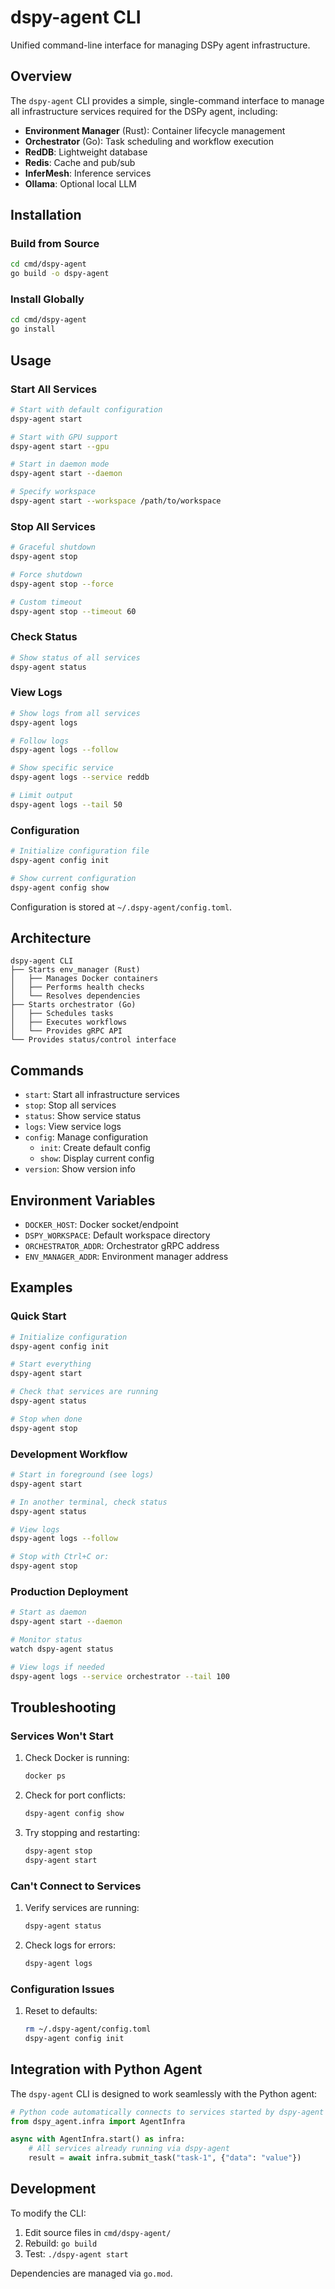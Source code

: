 # dspy-agent CLI

Unified command-line interface for managing DSPy agent infrastructure.

## Overview

The `dspy-agent` CLI provides a simple, single-command interface to manage all infrastructure services required for the DSPy agent, including:

- **Environment Manager** (Rust): Container lifecycle management
- **Orchestrator** (Go): Task scheduling and workflow execution
- **RedDB**: Lightweight database
- **Redis**: Cache and pub/sub
- **InferMesh**: Inference services
- **Ollama**: Optional local LLM

## Installation

### Build from Source

```bash
cd cmd/dspy-agent
go build -o dspy-agent
```

### Install Globally

```bash
cd cmd/dspy-agent
go install
```

## Usage

### Start All Services

```bash
# Start with default configuration
dspy-agent start

# Start with GPU support
dspy-agent start --gpu

# Start in daemon mode
dspy-agent start --daemon

# Specify workspace
dspy-agent start --workspace /path/to/workspace
```

### Stop All Services

```bash
# Graceful shutdown
dspy-agent stop

# Force shutdown
dspy-agent stop --force

# Custom timeout
dspy-agent stop --timeout 60
```

### Check Status

```bash
# Show status of all services
dspy-agent status
```

### View Logs

```bash
# Show logs from all services
dspy-agent logs

# Follow logs
dspy-agent logs --follow

# Show specific service
dspy-agent logs --service reddb

# Limit output
dspy-agent logs --tail 50
```

### Configuration

```bash
# Initialize configuration file
dspy-agent config init

# Show current configuration
dspy-agent config show
```

Configuration is stored at `~/.dspy-agent/config.toml`.

## Architecture

```
dspy-agent CLI
├── Starts env_manager (Rust)
│   ├── Manages Docker containers
│   ├── Performs health checks
│   └── Resolves dependencies
├── Starts orchestrator (Go)
│   ├── Schedules tasks
│   ├── Executes workflows
│   └── Provides gRPC API
└── Provides status/control interface
```

## Commands

- `start`: Start all infrastructure services
- `stop`: Stop all services
- `status`: Show service status
- `logs`: View service logs
- `config`: Manage configuration
  - `init`: Create default config
  - `show`: Display current config
- `version`: Show version info

## Environment Variables

- `DOCKER_HOST`: Docker socket/endpoint
- `DSPY_WORKSPACE`: Default workspace directory
- `ORCHESTRATOR_ADDR`: Orchestrator gRPC address
- `ENV_MANAGER_ADDR`: Environment manager address

## Examples

### Quick Start

```bash
# Initialize configuration
dspy-agent config init

# Start everything
dspy-agent start

# Check that services are running
dspy-agent status

# Stop when done
dspy-agent stop
```

### Development Workflow

```bash
# Start in foreground (see logs)
dspy-agent start

# In another terminal, check status
dspy-agent status

# View logs
dspy-agent logs --follow

# Stop with Ctrl+C or:
dspy-agent stop
```

### Production Deployment

```bash
# Start as daemon
dspy-agent start --daemon

# Monitor status
watch dspy-agent status

# View logs if needed
dspy-agent logs --service orchestrator --tail 100
```

## Troubleshooting

### Services Won't Start

1. Check Docker is running:
   ```bash
   docker ps
   ```

2. Check for port conflicts:
   ```bash
   dspy-agent config show
   ```

3. Try stopping and restarting:
   ```bash
   dspy-agent stop
   dspy-agent start
   ```

### Can't Connect to Services

1. Verify services are running:
   ```bash
   dspy-agent status
   ```

2. Check logs for errors:
   ```bash
   dspy-agent logs
   ```

### Configuration Issues

1. Reset to defaults:
   ```bash
   rm ~/.dspy-agent/config.toml
   dspy-agent config init
   ```

## Integration with Python Agent

The `dspy-agent` CLI is designed to work seamlessly with the Python agent:

```python
# Python code automatically connects to services started by dspy-agent
from dspy_agent.infra import AgentInfra

async with AgentInfra.start() as infra:
    # All services already running via dspy-agent
    result = await infra.submit_task("task-1", {"data": "value"})
```

## Development

To modify the CLI:

1. Edit source files in `cmd/dspy-agent/`
2. Rebuild: `go build`
3. Test: `./dspy-agent start`

Dependencies are managed via `go.mod`.

